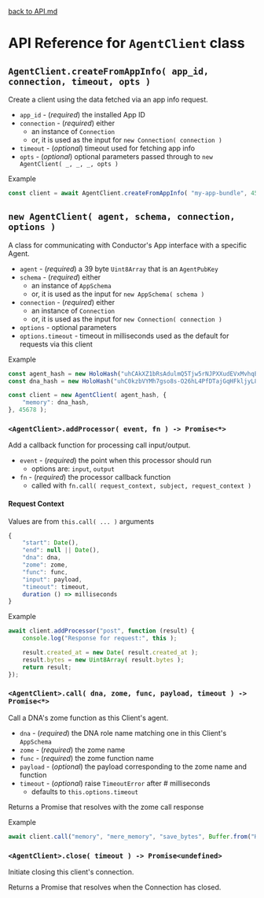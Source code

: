 [back to API.md](./API.md)


# API Reference for `AgentClient` class

## `AgentClient.createFromAppInfo( app_id, connection, timeout, opts )`
Create a client using the data fetched via an app info request.

- `app_id` - (*required*) the installed App ID
- `connection` - (*required*) either
  - an instance of `Connection`
  - or, it is used as the input for `new Connection( connection )`
- `timeout` - (*optional*) timeout used for fetching app info
- `opts` - (*optional*) optional parameters passed through to `new AgentClient( _, _, _, opts )`

Example
```javascript
const client = await AgentClient.createFromAppInfo( "my-app-bundle", 45678 );
```


## `new AgentClient( agent, schema, connection, options )`
A class for communicating with Conductor's App interface with a specific Agent.

- `agent` - (*required*) a 39 byte `Uint8Array` that is an `AgentPubKey`
- `schema` - (*required*) either
  - an instance of `AppSchema`
  - or, it is used as the input for `new AppSchema( schema )`
- `connection` - (*required*) either
  - an instance of `Connection`
  - or, it is used as the input for `new Connection( connection )`
- `options` - optional parameters
- `options.timeout` - timeout in milliseconds used as the default for requests via this client

Example
```javascript
const agent_hash = new HoloHash("uhCAkXZ1bRsAdulmQ5Tjw5rNJPXXudEVxMvhqEMPZtCyyoeyY68rH");
const dna_hash = new HoloHash("uhC0kzbVYMh7gso8s-O26hL4PfDTajGqHFkljyL8mdtokzoL-gRdd");

const client = new AgentClient( agent_hash, {
    "memory": dna_hash,
}, 45678 );
```


### `<AgentClient>.addProcessor( event, fn ) -> Promise<*>`
Add a callback function for processing call input/output.

- `event` - (*required*) the point when this processor should run
  - options are: `input`, `output`
- `fn` - (*required*) the processor callback function
  - called with `fn.call( request_context, subject, request_context )`


#### Request Context
Values are from `this.call( ... )` arguments
```javascript
{
    "start": Date(),
    "end": null || Date(),
    "dna": dna,
    "zome": zome,
    "func": func,
    "input": payload,
    "timeout": timeout,
    duration () => milliseconds
}
```

Example
```javascript
await client.addProcessor("post", function (result) {
    console.log("Response for request:", this );

    result.created_at = new Date( result.created_at );
    result.bytes = new Uint8Array( result.bytes );
    return result;
});
```


### `<AgentClient>.call( dna, zome, func, payload, timeout ) -> Promise<*>`
Call a DNA's zome function as this Client's agent.

- `dna` - (*required*) the DNA role name matching one in this Client's `AppSchema`
- `zome` - (*required*) the zome name
- `func` - (*required*) the zome function name
- `payload` - (*optional*) the payload corresponding to the zome name and function
- `timeout` - (*optional*) raise `TimeoutError` after # milliseconds
  - defaults to `this.options.timeout`

Returns a Promise that resolves with the zome call response

Example
```javascript
await client.call("memory", "mere_memory", "save_bytes", Buffer.from("Hello World") );
```


### `<AgentClient>.close( timeout ) -> Promise<undefined>`
Initiate closing this client's connection.

Returns a Promise that resolves when the Connection has closed.
